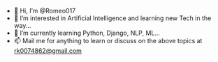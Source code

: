 - 👋 Hi, I’m @Romeo017
- 👀 I’m interested in Artificial Intelligence and learning new Tech in the way...
- 🌱 I’m currently learning Python, Django, NLP, ML...
- 📫 Mail me for anything to learn or discuss on the above topics at rk0074862@gmail.com 

<!---
Romeo017/Romeo017 is a ✨ special ✨ repository because its `README.md` (this file) appears on your GitHub profile.
You can click the Preview link to take a look at your changes.
--->

